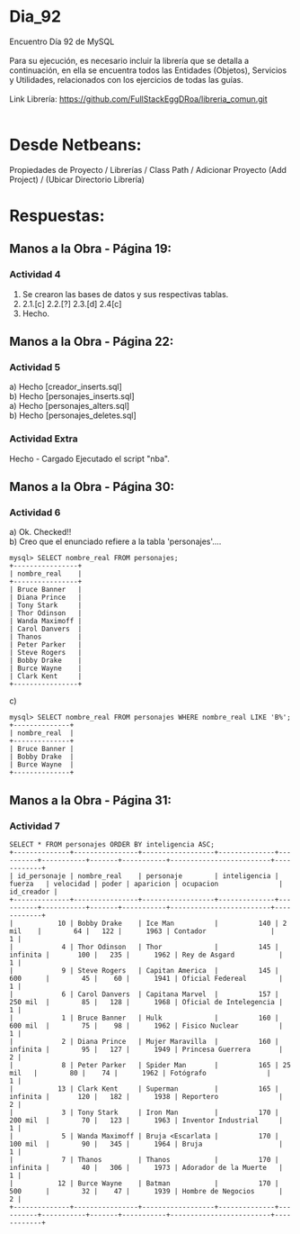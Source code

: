 # Dia_92
Encuentro Día 92 de MySQL 
<br>
<br>
Para su ejecución, es necesario incluir la librería que se detalla a continuación, en ella se encuentra todos las Entidades (Objetos), Servicios y 
Utilidades, relacionados con los ejercicios de todas las guías.
<br>
<br>
Link Librería: https://github.com/FullStackEggDRoa/libreria_comun.git
<br>
<br>
# Desde Netbeans: 
Propiedades de Proyecto / Librerías / Class Path / Adicionar Proyecto (Add Project) / (Ubicar Directorio Librería)
# Respuestas:
## Manos a la Obra - Página 19:

### Actividad 4
1) Se crearon las bases de datos y sus respectivas tablas.
2) 2.1.[c] 2.2.[?] 2.3.[d] 2.4[c] 
3) Hecho.

## Manos a la Obra - Página 22:
### Actividad 5
 
a) Hecho [creador_inserts.sql]
<br>
b) Hecho [personajes_inserts.sql]
<br>
a) Hecho [personajes_alters.sql]
<br>
b) Hecho [personajes_deletes.sql]
<br>

### Actividad Extra
Hecho - Cargado Ejecutado el script "nba".

## Manos a la Obra - Página 30:
### Actividad 6
a) Ok. Checked!!
<br>
b) Creo que el enunciado refiere a la tabla 'personajes'....
```
mysql> SELECT nombre_real FROM personajes;
+----------------+
| nombre_real    |
+----------------+
| Bruce Banner   |
| Diana Prince   |
| Tony Stark     |
| Thor Odinson   |
| Wanda Maximoff |
| Carol Danvers  |
| Thanos         |
| Peter Parker   |
| Steve Rogers   |
| Bobby Drake    |
| Burce Wayne    |
| Clark Kent     |
+----------------+
```
c)
```
mysql> SELECT nombre_real FROM personajes WHERE nombre_real LIKE 'B%';
+--------------+
| nombre_real  |
+--------------+
| Bruce Banner |
| Bobby Drake  |
| Burce Wayne  |
+--------------+
```
## Manos a la Obra - Página 31:
### Actividad 7
```
SELECT * FROM personajes ORDER BY inteligencia ASC;
+--------------+----------------+------------------+--------------+----------+-----------+-------+-----------+-------------------------+------------+
| id_personaje | nombre_real    | personaje        | inteligencia | fuerza   | velocidad | poder | aparicion | ocupacion               | id_creador |
+--------------+----------------+------------------+--------------+----------+-----------+-------+-----------+-------------------------+------------+
|           10 | Bobby Drake    | Ice Man          |          140 | 2 mil    |        64 |   122 |      1963 | Contador                |          1 |
|            4 | Thor Odinson   | Thor             |          145 | infinita |       100 |   235 |      1962 | Rey de Asgard           |          1 |
|            9 | Steve Rogers   | Capitan America  |          145 | 600      |        45 |    60 |      1941 | Oficial Federeal        |          1 |
|            6 | Carol Danvers  | Capitana Marvel  |          157 | 250 mil  |        85 |   128 |      1968 | Oficial de Intelegencia |          1 |
|            1 | Bruce Banner   | Hulk             |          160 | 600 mil  |        75 |    98 |      1962 | Fisico Nuclear          |          1 |
|            2 | Diana Prince   | Mujer Maravilla  |          160 | infinita |        95 |   127 |      1949 | Princesa Guerrera       |          2 |
|            8 | Peter Parker   | Spider Man       |          165 | 25 mil   |        80 |    74 |      1962 | Fotógrafo               |          1 |
|           13 | Clark Kent     | Superman         |          165 | infinita |       120 |   182 |      1938 | Reportero               |          2 |
|            3 | Tony Stark     | Iron Man         |          170 | 200 mil  |        70 |   123 |      1963 | Inventor Industrial     |          1 |
|            5 | Wanda Maximoff | Bruja <Escarlata |          170 | 100 mil  |        90 |   345 |      1964 | Bruja                   |          1 |
|            7 | Thanos         | Thanos           |          170 | infinita |        40 |   306 |      1973 | Adorador de la Muerte   |          1 |
|           12 | Burce Wayne    | Batman           |          170 | 500      |        32 |    47 |      1939 | Hombre de Negocios      |          2 |
+--------------+----------------+------------------+--------------+----------+-----------+-------+-----------+-------------------------+------------+
```
